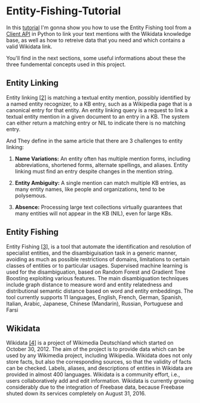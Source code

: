 # Entity-Fishing-Tutorial

In this [tutorial]() I'm gonna show you how to use the Entity Fishing tool from a [Client API](https://github.com/issa-project/entity-fishing-client-python) in Python to link your text mentions with the Wikidata knowledge base, as well as how to retreive data that you need and which contains a valid Wikidata link.

You'll find in the next sections, some useful informations about these the three fundemental concepts used in this project.

## Entity Linking
Entity linking [[2]](https://www.cs.jhu.edu/~delip/entity_linking.pdf) is matching a textual entity mention, possibly identified by a named entity recognizer, to a KB entry, such as a Wikipedia page that is a canonical entry for that entity. An entity linking query is a request to link a textual entity mention in a given document to an entry in a KB. The system can either return a matching entry or NIL to indicate there is no matching entry.

And They define in the same article that there are 3 challenges to entity linking:

1. **Name Variations:** An entity often has multiple mention forms, including abbreviations, shortened forms, alternate spellings, and aliases. Entity linking must find an entry despite changes in the mention string.

2. **Entity Ambiguity:** A single mention can match multiple KB entries, as many entity names, like people and organizations, tend to be polysemous.

3. **Absence:** Processing large text collections virtually guarantees that many entities will not appear in the KB (NIL), even for large KBs.

## Entity Fishing

Entity Fishing [[3]](https://nerd.readthedocs.io/en/latest/index.html), is a tool that automate the identification and resolution of specialist entities, and the disambiguisation task in a generic manner, avoiding as much as possible restrictions of domains, limitations to certain classes of entities or to particular usages. Supervised machine learning is used for the disambiguation, based on Random Forest and Gradient Tree Boosting exploiting various features. The main disambiguation techniques include graph distance to measure word and entity relatedness and distributional semantic distance based on word and entity embeddings. The tool currently supports 11 languages, English, French, German, Spanish, Italian, Arabic, Japanese, Chinese (Mandarin), Russian, Portuguese and Farsi

## Wikidata

Wikidata [[4]](https://www.semantic-web-journal.net/system/files/swj1366.pdf) is a project of Wikimedia Deutschland which started on October 30, 2012. The aim of the project is to provide data which can be used by any Wikimedia project, including Wikipedia. Wikidata does not only store facts, but also the corresponding sources, so that the validity of facts can be checked. Labels, aliases, and descriptions of entities in Wikidata are provided in almost 400 languages. Wikidata is a community effort, i.e., users collaboratively add and edit information. Wikidata is currently growing considerably due to the integration of Freebase data, because Freebase shuted down its services completely on August 31, 2016.